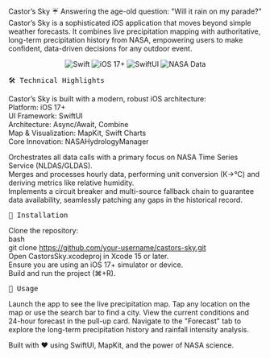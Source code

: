 Castor’s Sky ☔️
Answering the age-old question: "Will it rain on my parade?"
Castor’s Sky is a sophisticated iOS application that moves beyond simple weather forecasts. It combines live precipitation mapping with authoritative, long-term precipitation history from NASA, empowering users to make confident, data-driven decisions for any outdoor event.

<p align="center"> <img src="https://img.shields.io/badge/Swift-5.9-F05138.svg" alt="Swift"> <img src="https://img.shields.io/badge/iOS-17+-blue.svg" alt="iOS 17+"> <img src="https://img.shields.io/badge/UI-SwiftUI-orange.svg" alt="SwiftUI"> <img src="https://img.shields.io/badge/Data-NASA-informational.svg" alt="NASA Data"> </p>

<pre>
🛠️ Technical Highlights
</pre>
Castor’s Sky is built with a modern, robust iOS architecture:     
Platform: iOS 17+    
UI Framework: SwiftUI    
Architecture: Async/Await, Combine    
Map & Visualization: MapKit, Swift Charts     
Core Innovation: NASAHydrologyManager        
     
Orchestrates all data calls with a primary focus on NASA Time Series Service (NLDAS/GLDAS).     
Merges and processes hourly data, performing unit conversion (K→°C) and deriving metrics like relative humidity.     
Implements a circuit breaker and multi-source fallback chain to guarantee data availability, seamlessly patching any gaps in the historical record.     

<pre>
🔧 Installation
</pre>
Clone the repository:     
bash     
git clone https://github.com/your-username/castors-sky.git     
Open CastorsSky.xcodeproj in Xcode 15 or later.    
Ensure you are using an iOS 17+ simulator or device.    
Build and run the project (⌘+R).    

<pre>
🚀 Usage
</pre>
Launch the app to see the live precipitation map.
Tap any location on the map or use the search bar to find a city.
View the current conditions and 24-hour forecast in the pull-up card.
Navigate to the "Forecast" tab to explore the long-term precipitation history and rainfall intensity analysis.


Built with ❤️ using SwiftUI, MapKit, and the power of NASA science.
